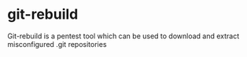 # git-rebuild
Git-rebuild is a pentest tool which can be used to download and extract misconfigured .git repositories
